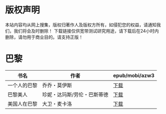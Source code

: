 # 版权声明

本站内容均从网上搜集，版权归著作人及版权方所有，如侵犯您的权益，请通知我们，我们将会及时删除！ 下载链接仅供宽带测试研究用途，请下载后在24小时内删除，请勿用于商业目的。请支持正版！

# 巴黎

| 书名 | 作者 | epub/mobi/azw3 |
| --- | --- | --- |
| 一个人的巴黎 | 乔乔・莫伊斯 | [下载](https://url89.ctfile.com/f/31084289-1357050619-04e97f?p=8866) |
| 巴黎美人 | 珍妮・达玛斯/劳伦・巴斯蒂德 | [下载](https://url89.ctfile.com/f/31084289-1357035805-4c9285?p=8866) |
| 美国人在巴黎 | 大卫・麦卡洛 | [下载](https://url89.ctfile.com/f/31084289-1357015738-b4c6cb?p=8866) |
